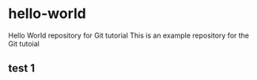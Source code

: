 # hello-world
Hello World repository for Git tutorial
This is an example repository for the Git tutoial 
## test 1
